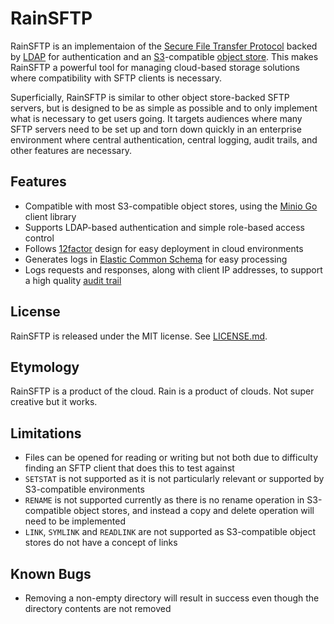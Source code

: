 # RainSFTP

RainSFTP is an implementaion of the [Secure File Transfer Protocol](https://en.wikipedia.org/wiki/SSH_File_Transfer_Protocol) backed by [LDAP](https://en.wikipedia.org/wiki/Lightweight_Directory_Access_Protocol) for authentication and an [S3](https://en.wikipedia.org/wiki/Amazon_S3)-compatible [object store](https://en.wikipedia.org/wiki/Object_storage).
This makes RainSFTP a powerful tool for managing cloud-based storage solutions where compatibility with SFTP clients is necessary.

Superficially, RainSFTP is similar to other object store-backed SFTP servers, but is designed to be as simple as possible and to only implement what is necessary to get users going.
It targets audiences where many SFTP servers need to be set up and torn down quickly in an enterprise environment where central authentication, central logging, audit trails, and other features are necessary.

## Features

- Compatible with most S3-compatible object stores, using the [Minio Go](https://github.com/minio/minio-go) client library
- Supports LDAP-based authentication and simple role-based access control
- Follows [12factor](https://12factor.net) design for easy deployment in cloud environments
- Generates logs in [Elastic Common Schema](https://www.elastic.co/guide/en/ecs/current/index.html) for easy processing
- Logs requests and responses, along with client IP addresses, to support a high quality [audit trail](https://en.wikipedia.org/wiki/Audit_trail)

## License

RainSFTP is released under the MIT license.
See [LICENSE.md](LICENSE.md).

## Etymology

RainSFTP is a product of the cloud.
Rain is a product of clouds.
Not super creative but it works.

## Limitations

- Files can be opened for reading or writing but not both due to difficulty finding an SFTP client that does this to test against
- `SETSTAT` is not supported as it is not particularly relevant or supported by S3-compatible environments
- `RENAME` is not supported currently as there is no rename operation in S3-compatible object stores, and instead a copy and delete operation will need to be implemented
- `LINK`, `SYMLINK` and `READLINK` are not supported as S3-compatible object stores do not have a concept of links

## Known Bugs

- Removing a non-empty directory will result in success even though the directory contents are not removed

